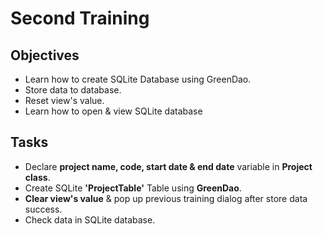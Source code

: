 # Second Training

## Objectives
- Learn how to create SQLite Database using GreenDao.
- Store data to database.
- Reset view's value.
- Learn how to open & view SQLite database

## Tasks
- Declare **project name, code, start date & end date** variable in **Project class**.
- Create SQLite **'ProjectTable'** Table using **GreenDao**.
- **Clear view's value** & pop up previous training dialog after store data success.
- Check data in SQLite database.